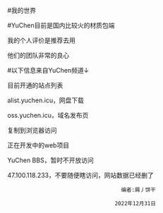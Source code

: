 #我的世界

#YuChen目前是国内比较火的材质包端

我的个人评价是推荐去用

他们的团队非常的良心

#以下信息来自YuChen频道↓

目前开通的站点列表

alist.yuchen.icu，网盘下载

oss.yuchen.icu，域名发布页

复制到浏览器访问

正在开发中的web项目

YuChen BBS，暂时不开放访问

47.100.118.233，不要随便瞎访问，网站数据已经删了

                                        编者:屑丿饼干

                                      2022年12月31日
